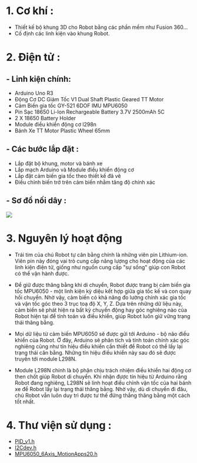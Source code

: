 
#  1. Cơ khí :                                                                                                                                                                                                                                                                                                                                                                                                                                  
-  Thiết kế bộ khung 3D cho Robot bằng các phần mềm như Fusion 360…                                                                                                                                                                                                                                                                                                                                                                                                      
-  Cố định các linh kiện vào khung Robot.                                                                                                                                                                                                                                                                                                                                                                                                     
# 2. Điện tử :                                                                                                                                                                                                                                                                                                                                                                                                                                 
##   - Linh kiện chính:                                                                                                                                                                                                                                                                                                                                                                                                                           
  -   Arduino Uno R3                                                                                                                                                                                                                                                                                                                                                                                                                               
  -   Động Cơ DC Giảm Tốc V1 Dual Shaft Plastic Geared TT Motor                                                                                                                                                                                                                                                                                                                                                                                    
  -   Cảm Biến gia tốc GY-521 6DOF IMU MPU6050
  -   Pin Sạc 18650 Li-Ion Rechargeable Battery 3.7V 2500mAh 5C                                                                                                                                                                                                                                                                                                                                                                                    
  -   2 X 18650 Battery Holder                                                                                                                                                                                                                                                                                                                                                                                                                     
  -   Module điều khiển động cơ l298n                                                                                                                                                                                                                                                                                                                                                                                                              
  -   Bánh Xe TT Motor Plastic Wheel 65mm                                                                                                                                                                                                                                                                                                                                                                                                          
## -  Các bước lắp đặt :                                                                                                                                                                                                                                                                                                                                                                                                                          
  -   Lắp đặt bộ khung, motor và bánh xe                                                                                                                                                                                                                                                                                                                                                                                                       
  -   Lắp mạch Arduino và Module điều khiển động cơ                                                                                                                                                                                                                                                                                                                                                                                            
  -   Lắp đặt cảm biến gia tốc theo thiết kế đã vẽ                                                                                                                                                                                                                                                                                                                                                                                           
  -   Điều chỉnh biến trở trên cảm biến nhằm tăng độ chính xác                                                                                                                                                                                                                                                                                                                                                                                 
## -  Sơ đồ nối dây :                                                                                                                                                                                                                                                                                                                                                                                                                             
![](https://scontent.fhan2-4.fna.fbcdn.net/v/t1.15752-9/439874518_945107760620865_6261747267592226966_n.png?_nc_cat=105&ccb=1-7&_nc_sid=5f2048&_nc_ohc=2Mz2zodEO-cAb7LzYIB&_nc_ht=scontent.fhan2-4.fna&oh=03_Q7cD1QFk5oHW3apKuqSf8DKbVrkEe5kDM7L4-rbaJgbke6_2ng&oe=6656E485)                                                                                                                                                                                                                                                                                                                                                                                                                                                                                                                                                                                                                                                                                                                                                                                                                                                                                
# 3. Nguyên lý hoạt động                                                                                                                                                                                                                                                                                                                                                                                                                       

- Trái tim của chú Robot tự cân bằng chính là những viên pin Lithium-ion. Viên pin này đóng vai trò cung cấp năng lượng cho hoạt động của các linh kiện điện tử, giống như nguồn cung cấp "sự sống" giúp con Robot có thể vận hành được.
                                                                                                                                                                                                                                                                                                                                                                                                                                                                                                                                                                                                                           
-  Để giữ được thăng bằng khi di chuyển, Robot được trang bị cảm biến gia tốc MPU6050 - một linh kiện kỳ diệu kết hợp giữa gia tốc kế và con quay hồi chuyển. Nhờ vậy, cảm biến có khả năng đo lường chính xác gia tốc và vận tốc góc theo 3 trục toạ độ X, Y, Z. Dựa trên những dữ liệu này, cảm biến sẽ phát hiện ra bất kỳ chuyển động hay góc nghiêng nào của Robot hiện tại để tính toán và điều khiển, giúp Robot luôn giữ vững trạng thái thăng bằng.
                                                                                                                                                                                                                                                                                                                                                                                                                                            
-  Mọi dữ liệu từ cảm biến MPU6050 sẽ được gửi tới Arduino - bộ não điều khiển của Robot. Ở đây, Arduino sẽ phân tích và tính toán chính xác góc nghiêng cũng như tín hiệu điều khiển cần thiết để Robot có thể lấy lại trạng thái cân bằng. Những tín hiệu điều khiển này sau đó sẽ được truyền tới module L298N.                                                                                                                                                                                                                                                                                                                                                                                                                                                                                                       
-  Module L298N chính là bộ phận chịu trách nhiệm điều khiển hai động cơ then chốt giúp Robot di chuyển. Khi nhận được tín hiệu từ Arduino rằng Robot đang nghiêng, L298N sẽ linh hoạt điều chỉnh vận tốc của hai bánh xe để Robot lấy lại trạng thái thăng bằng. Nhờ vậy, dù di chuyển đi đâu, chú Robot vẫn luôn duy trì được tư thế đứng thẳng thăng bằng một cách tốt nhất.

# 4. Thư viện sử dụng  :
-  [PID_v1.h](https://github.com/br3ttb/Arduino-PID-Library/blob/master/PID_v1.h)                          
-  [I2Cdev.h](https://github.com/jrowberg/i2cdevlib/blob/master/Arduino/I2Cdev/I2Cdev.h)
-  [MPU6050_6Axis_MotionApps20.h](https://github.com/jrowberg/i2cdevlib/blob/master/Arduino/MPU6050/MPU6050_6Axis_MotionApps20.h)


